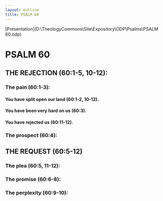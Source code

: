 ```yaml
---
layout: outline
title: PSALM 60
---
```

[Presentation](D:\TheologyCommons\Site\Expository\ODP\Psalms\PSALM 60.odp)
# PSALM 60 
## THE REJECTION (60:1-5, 10-12): 
###  The pain (60:1-3): 
####  You have split open our land (60:1-2, 10-12). 
####  You have been very hard on us (60:3). 
####  You have rejected us (60:11-12). 
###  The prospect (60:4): 
## THE REQUEST (60:5-12) 
###  The plea (60:5, 11-12): 
###  The promise (60:6-8): 
###  The perplexity (60:9-10): 
